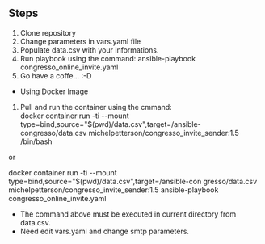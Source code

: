 ## Steps ##

1. Clone repository
2. Change parameters in vars.yaml file
3. Populate data.csv with your informations.
4. Run playbook using the command:
   ansible-playbook  congresso_online_invite.yaml
5. Go have a coffe... :-D

* Using Docker Image

1. Pull and run the container using the cmmand:<br /> docker container run -ti --mount type=bind,source="$(pwd)/data.csv",target=/ansible-congresso/data.csv michelpetterson/congresso_invite_sender:1.5 /bin/bash 

or<br />

docker container run -ti --mount type=bind,source="$(pwd)/data.csv",target=/ansible-con    gresso/data.csv michelpetterson/congresso_invite_sender:1.5 ansible-playbook congresso_online_invite.yaml

* The command above must be executed in current directory from data.csv.
* Need edit vars.yaml and change smtp parameters.
